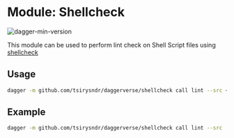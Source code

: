 # Module: Shellcheck

![dagger-min-version](https://img.shields.io/badge/dagger%20version-v0.10.0-green)

This module can be used to perform lint check on Shell Script files using [shellcheck](https://github.com/koalaman/shellcheck/)

## Usage

```sh
dagger -m github.com/tsirysndr/daggerverse/shellcheck call lint --src <source>
```

## Example

```sh
dagger -m github.com/tsirysndr/daggerverse/shellcheck call lint --src .
```

